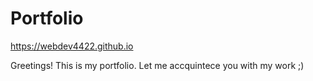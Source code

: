 # Portfolio

https://webdev4422.github.io

Greetings! This is my portfolio. Let me accquintece you with my work ;)
